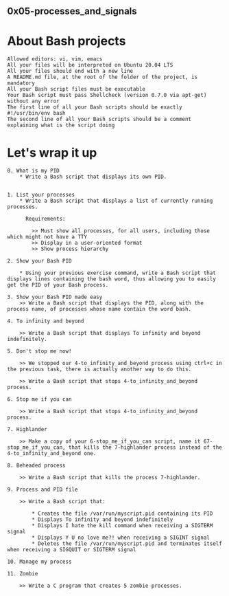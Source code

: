 ## 0x05-processes_and_signals

# About Bash projects

	Allowed editors: vi, vim, emacs
	All your files will be interpreted on Ubuntu 20.04 LTS
	All your files should end with a new line
	A README.md file, at the root of the folder of the project, is mandatory
	All your Bash script files must be executable
	Your Bash script must pass Shellcheck (version 0.7.0 via apt-get) without any error
	The first line of all your Bash scripts should be exactly #!/usr/bin/env bash
	The second line of all your Bash scripts should be a comment explaining what is the script doing

#	Let's wrap it up 

	0. What is my PID
		* Write a Bash script that displays its own PID.


	1. List your processes
		* Write a Bash script that displays a list of currently running processes.

		  Requirements:

			>> Must show all processes, for all users, including those which might not have a TTY
			>> Display in a user-oriented format
			>> Show process hierarchy

	2. Show your Bash PID

		* Using your previous exercise command, write a Bash script that displays lines containing the bash word, thus allowing you to easily get the PID of your Bash process.

	3. Show your Bash PID made easy
		>> Write a Bash script that displays the PID, along with the process name, of processes whose name contain the word bash.

	4. To infinity and beyond

		>> Write a Bash script that displays To infinity and beyond indefinitely.

	5. Don't stop me now!

		>> We stopped our 4-to_infinity_and_beyond process using ctrl+c in the previous task, there is actually another way to do this.

		>> Write a Bash script that stops 4-to_infinity_and_beyond process.

	6. Stop me if you can

		>> Write a Bash script that stops 4-to_infinity_and_beyond process.

	7. Highlander

		>> Make a copy of your 6-stop_me_if_you_can script, name it 67-stop_me_if_you_can, that kills the 7-highlander process instead of the 4-to_infinity_and_beyond one.

	8. Beheaded process

		>> Write a Bash script that kills the process 7-highlander.

	9. Process and PID file

		>> Write a Bash script that:

			* Creates the file /var/run/myscript.pid containing its PID
			* Displays To infinity and beyond indefinitely
			* Displays I hate the kill command when receiving a SIGTERM signal
			* Displays Y U no love me?! when receiving a SIGINT signal
			* Deletes the file /var/run/myscript.pid and terminates itself when receiving a SIGQUIT or SIGTERM signal

	10. Manage my process

	11. Zombie

		>> Write a C program that creates 5 zombie processes.
